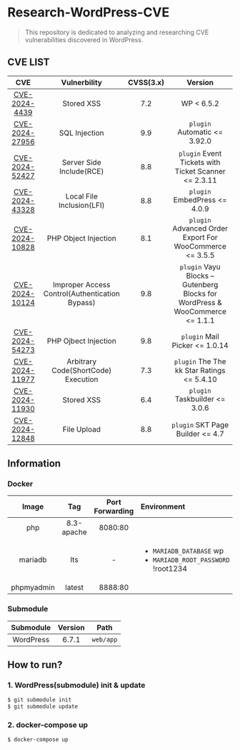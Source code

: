 # Research-WordPress-CVE

> This repository is dedicated to analyzing and researching CVE vulnerabilities discovered in WordPress.

## CVE LIST
|CVE|Vulnerbility|CVSS(3.x)|Version|
|:-:|:----------:|:-------:|:---------------:|
|[CVE-2024-4439](https://github.com/DoTTak/Research-WordPress-CVE/tree/CVE-2024-4439)|Stored XSS|7.2|WP < 6.5.2|
|[CVE-2024-27956](https://github.com/DoTTak/Research-WordPress-CVE/tree/CVE-2024-27956)|SQL Injection|9.9|`plugin` Automatic <= 3.92.0|
|[CVE-2024-52427](https://github.com/DoTTak/Research-WordPress-CVE/tree/CVE-2024-52427)|Server Side Include(RCE)|8.8|`plugin` Event Tickets with Ticket Scanner <= 2.3.11|
|[CVE-2024-43328](https://github.com/DoTTak/Research-WordPress-CVE/tree/CVE-2024-43328)|Local File Inclusion(LFI)|8.8|`plugin` EmbedPress <= 4.0.9|
|[CVE-2024-10828](https://github.com/DoTTak/Research-WordPress-CVE/tree/CVE-2024-10828)|PHP Object Injection|8.1|`plugin` Advanced Order Export For WooCommerce <= 3.5.5|
|[CVE-2024-10124](https://github.com/DoTTak/Research-WordPress-CVE/tree/CVE-2024-10124)|Improper Access Control(Authentication Bypass)|9.8|`plugin` Vayu Blocks – Gutenberg Blocks for WordPress & WooCommerce <= 1.1.1|
|[CVE-2024-54273](https://github.com/DoTTak/Research-WordPress-CVE/tree/CVE-2024-54273)|PHP Ojbect Injection|9.8|`plugin` Mail Picker <= 1.0.14|
|[CVE-2024-11977](https://github.com/DoTTak/Research-WordPress-CVE/tree/CVE-2024-11977)|Arbitrary Code(ShortCode) Execution|7.3|`plugin` The The kk Star Ratings <= 5.4.10|
|[CVE-2024-11930](https://github.com/DoTTak/Research-WordPress-CVE/tree/CVE-2024-11930)|Stored XSS|6.4|`plugin` Taskbuilder <= 3.0.6|
|[CVE-2024-12848](https://github.com/DoTTak/Research-WordPress-CVE/tree/CVE-2024-12848)|File Upload|8.8|`plugin` SKT Page Builder <= 4.7|

## Information

### Docker
|Image|Tag|Port Forwarding|Environment|
|:---:|:-:|:--:|:----|
|php|8.3-apache|8080:80| |
|mariadb|lts| - | <ul><li>`MARIADB_DATABASE` wp</li><li>`MARIADB_ROOT_PASSWORD` !root1234</li></ul> |
|phpmyadmin|latest|8888:80| |


### Submodule
|Submodule|Version|Path|
|:-------:|:-----:|:--:|
|WordPress|6.7.1|`web/app`|


## How to run?

### 1. WordPress(submodule) init & update
```bash
$ git submodule init
$ git submodule update
```

### 2. docker-compose up
```bash
$ docker-compose up
```
